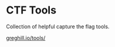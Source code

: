 # CTF Tools
Collection of helpful capture the flag tools.

[greghill.io/tools/](http://greghill.io/tools/)
